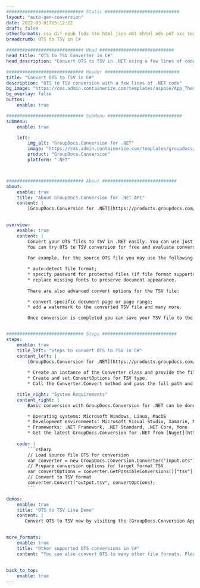 ```yaml
---
############################# Static ############################
layout: "auto-gen-conversion"
date: 2022-03-01T15:12:22
draft: false
otherformats: csv dif epub fods htm html json mht mhtml ods pdf sxc tex tsv xlam xls xlsb xlsm xlsx xlt xltm xltx xml xps
breadcrumb: OTS to TSV in C#

############################# Head ############################
head_title: "OTS to TSV Converter in C#"
head_description: "Convert OTS to TSV in .NET using a few lines of code. Use the GroupDocs Document Conversion API to convert over 160 file formats."

############################# Header ############################
title: "Convert OTS to TSV in C#"
description: "OTS to TSV conversion with a few lines of .NET code"
bg_image: "https://cms.admin.containerize.com/templates/aspose/App_Themes/V3/images/bg/header1.png"
bg_overlay: false
button:
    enable: true

############################# SubMenu ############################
submenu:
    enable: true

    left:
        img_alt: "GroupDocs.Conversion for .NET"
        image: "https://cms.admin.containerize.com/templates/groupdocs/images/product-logos/90x90-noborder/groupdocs-conversion-net.png"
        product: "GroupDocs.Conversion"
        platform: ".NET"



############################# About ############################
about:
    enable: true
    title: "About GroupDocs.Conversion for .NET API"
    content: |
        [GroupDocs.Conversion for .NET](https://products.groupdocs.com/conversion/net/) can be used to convert Microsoft Word, Excel, PowerPoint, PDF, Visio and other formats. GroupDocs.Conversion is a standalone API that is suitable for back-end and internal systems where high performance is required. It does not depend on any software such as Microsoft or Open Office.
    

overview:
    enable: true
    content: |
        Convert your OTS files to TSV in .NET easily. You can use just a couple of C# code lines in any platform of your choice like - Windows, Linux, macOS.
        You can try OTS to TSV conversion for free and evaluate conversion results quality.  Along with simple file conversion scenarios you can try more advanced options for loading source OTS file and for saving output TSV result. 
        
        For example, for the source OTS file you may use the following load options:

        * auto-detect file format;
        * specify password for protected files (if file format supports it);
        * replace missing fonts to preserve document appearance.
        
        There are also advanced convert options for the TSV file:

        * convert specific document page or page range;
        * add a watermark to the converted TSV file and many more.

        Once conversion is completed you can save your TSV file to the local file path or any third-party storage like FTP, Amazon S3, Google Drive, Dropbox etc. Please note - to convert OTS to TSV there is no need for any additional software installed - like MS Office, Open Office, Adobe Acrobat Reader etc.


############################# Steps ############################
steps:
    enable: true
    title_left: "Steps to convert OTS to TSV in C#"
    content_left: |
        [GroupDocs.Conversion for .NET](https://products.groupdocs.com/conversion/net/) makes it easy for developers to convert a OTS file to TSV with a few lines of code.
        
        * Create an instance of the Converter class and provide the file OTS with the full path
        * Create and set ConvertOptions for TSV type.
        * Call the Converter.Convert method and pass the full path and format (TSV) as a parameter

    title_right: "System Requirements"
    content_right: |
        Basic conversion with GroupDocs.Conversion for .NET can be done in just a few simple steps. Our APIs are supported on all major platforms and operating systems. Before executing the code below, make sure you have the following prerequisites installed on your system.

        * Operating systems: Microsoft Windows, Linux, MacOS
        * Development environments: Microsoft Visual Studio, Xamarin, MonoDevelop
        * Frameworks: .NET Framework, .NET Standard, .NET Core, Mono
        * Get the latest GroupDocs.Conversion for .NET from [Nuget](https://www.nuget.org/packages/groupdocs.conversion)
         
    code: |
        ```csharp    
        // Load source file OTS for conversion
        var converter = new GroupDocs.Conversion.Converter("input.ots");
        // Prepare conversion options for target format TSV
        var convertOptions = converter.GetPossibleConversions()["tsv"].ConvertOptions;
        // Convert to TSV format
        converter.Convert("output.tsv", convertOptions);
        ```

demos:
    enable: true
    title: "OTS to TSV Live Demo"
    content: |
       Convert OTS to TSV now by visiting the [GroupDocs.Conversion App](https://products.groupdocs.app/conversion/family) website. Online demo has the following advantages
          

more_formats:
    enable: true
    title: "Other supported OTS conversions in C#"
    content: "You can also convert OTS to many other file formats. Please see the list below."
       
       
back_to_top:
    enable: true
---
```

